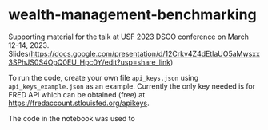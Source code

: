 # wealth-management-benchmarking

Supporting material for the talk at USF 2023 DSCO conference on March 12-14, 2023.
Slides(https://docs.google.com/presentation/d/12Crkv4Z4dEtlaUO5aMwsxx3SPhJS0S4OpQ0EU_Hpc0Y/edit?usp=share_link)

To run the code, create your own file `api_keys.json` using `api_keys_example.json` as an example. Currently the only key needed is for FRED API which can be obtained (free) at https://fredaccount.stlouisfed.org/apikeys.

The code in the notebook was used to 
